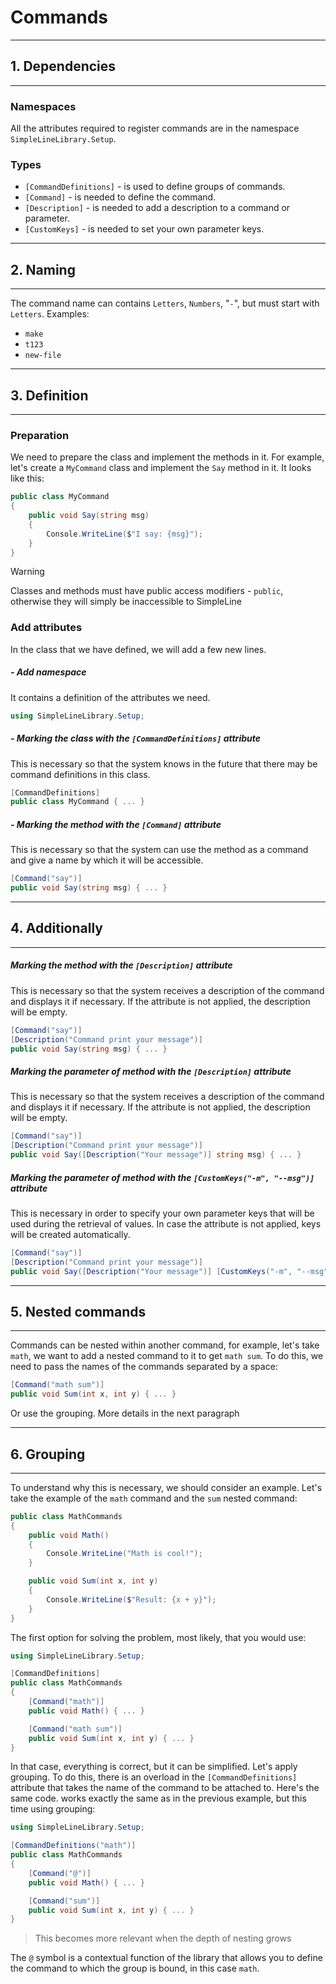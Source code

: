 # Commands

---
## 1. Dependencies
---

### Namespaces
All the attributes required to register commands are in the namespace ``SimpleLineLibrary.Setup``.
### Types
- ``[CommandDefinitions]`` - is used to define groups of commands.
- ``[Command]`` - is needed to define the command. 
- ``[Description]`` - is needed to add a description to a command or parameter.
- ``[CustomKeys]`` - is needed to set your own parameter keys.
  
---
## 2. Naming
---

The command name can contains ``Letters``, ``Numbers``, "``-``", but must start with ``Letters``. 
Examples:
- ``make`` 
- ``t123``
- ``new-file``

---
## 3. Definition
---

### Preparation
We need to prepare the class and implement the methods in it. For example, let's create a ``MyCommand`` class and implement the ``Say`` method in it. 
It looks like this:
```csharp
public class MyCommand
{
    public void Say(string msg)
    {
        Console.WriteLine($"I say: {msg}");
    }
}
```

> [!WARNING]
> Classes and methods must have public access modifiers - ``public``, otherwise they will simply be inaccessible to SimpleLine

### Add attributes
In the class that we have defined, we will add a few new lines.

##### - Add namespace
It contains a definition of the attributes we need.
```csharp 
using SimpleLineLibrary.Setup;
```
##### - Marking the class with the ``[CommandDefinitions]`` attribute
This is necessary so that the system knows in the future that there may be command definitions in this class.
```csharp
[CommandDefinitions]
public class MyCommand { ... }
```
##### - Marking the method with the ``[Command]`` attribute
This is necessary so that the system can use the method as a command and give a name by which it will be accessible.
```csharp 
[Command("say")]
public void Say(string msg) { ... }
```

---
## 4. Additionally
---

##### Marking the method with the ``[Description]`` attribute
This is necessary so that the system receives a description of the command and displays it if necessary. 
If the attribute is not applied, the description will be empty.
```csharp 
[Command("say")]
[Description("Command print your message")]
public void Say(string msg) { ... }
```
##### Marking the parameter of method with the ``[Description]`` attribute
This is necessary so that the system receives a description of the command and displays it if necessary. 
If the attribute is not applied, the description will be empty.
```csharp 
[Command("say")]
[Description("Command print your message")]
public void Say([Description("Your message")] string msg) { ... }
```
##### Marking the parameter of method with the ``[CustomKeys("-m", "--msg")]`` attribute
This is necessary in order to specify your own parameter keys that will be used during the retrieval of values. 
In case the attribute is not applied, keys will be created automatically.
```csharp 
[Command("say")]
[Description("Command print your message")]
public void Say([Description("Your message")] [CustomKeys("-m", "--msg")] string msg) { ... }
```

---
## 5. Nested commands
---

Commands can be nested within another command, for example, let's take ``math``, we want to add a nested command to it to get ``math sum``. To do this, we need to pass the names of the commands separated by a space:
```csharp
[Command("math sum")]
public void Sum(int x, int y) { ... }
```
Or use the grouping. More details in the next paragraph

---
## 6. Grouping
---

To understand why this is necessary, we should consider an example.
Let's take the example of the ``math`` command and the ``sum`` nested command:
```csharp
public class MathCommands
{
    public void Math()
    {
        Console.WriteLine("Math is cool!");
    }

    public void Sum(int x, int y)
    {
        Console.WriteLine($"Result: {x + y}");
    }
}
```

The first option for solving the problem, most likely, that you would use:

```csharp
using SimpleLineLibrary.Setup;

[CommandDefinitions]
public class MathCommands
{
    [Command("math")]
    public void Math() { ... }

    [Command("math sum")]
    public void Sum(int x, int y) { ... }
}
```
In that case, everything is correct, but it can be simplified. Let's apply grouping. To do this, there is an overload in the ``[CommandDefinitions]`` attribute that takes the name of the command to be attached to. Here's the same code. works exactly the same as in the previous example, but this time using grouping:
```csharp
using SimpleLineLibrary.Setup;

[CommandDefinitions("math")]
public class MathCommands
{
    [Command("@")]
    public void Math() { ... }

    [Command("sum")]
    public void Sum(int x, int y) { ... }
}
```
> This becomes more relevant when the depth of nesting grows

The ``@`` symbol is a contextual function of the library that allows you to define the command to which the group is bound, in this case ``math``.